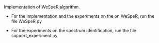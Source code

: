 Implementation of WeSpeR algorithm.

* For the implementation and the experiments on the on WeSpeR, run the file WeSpeR.py

* For the experiments on the spectrum identification, run the file support_experiment.py
